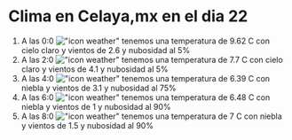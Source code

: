 # Clima en Celaya,mx en el dia 22

1. A las 0:0 !["icon weather"](http://openweathermap.org/img/w/01n.png) tenemos una temperatura de 9.62 C con cielo claro y  vientos de 2.6 y nubosidad al 5%
1. A las 2:0 !["icon weather"](http://openweathermap.org/img/w/01n.png) tenemos una temperatura de 7.7 C con cielo claro y  vientos de 4.1 y nubosidad al 5%
1. A las 4:0 !["icon weather"](http://openweathermap.org/img/w/50n.png) tenemos una temperatura de 6.39 C con niebla y  vientos de 3.1 y nubosidad al 75%
1. A las 6:0 !["icon weather"](http://openweathermap.org/img/w/50n.png) tenemos una temperatura de 6.48 C con niebla y  vientos de 1 y nubosidad al 90%
1. A las 8:0 !["icon weather"](http://openweathermap.org/img/w/50d.png) tenemos una temperatura de 7 C con niebla y  vientos de 1.5 y nubosidad al 90%

